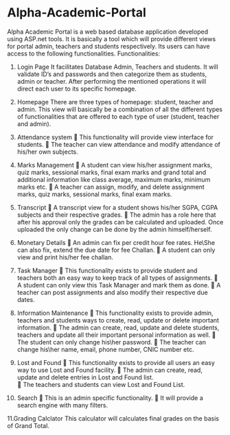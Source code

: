 # Alpha-Academic-Portal
Alpha Academic Portal is a web based database application developed using ASP.net tools. It is basically a tool which will provide different views for portal admin, teachers and students respectively. Its users can have access to the following functionalities.
Functionalities: 

1. Login Page
It facilitates Database Admin, Teachers and students.
It will validate ID’s and passwords and then categorize them as students, admin or teacher.
After performing the mentioned operations it will direct each user to its specific homepage. 

2. Homepage
There are three types of homepage: student, teacher and admin. 
This view will basically be a combination of all the different types of functionalities that are offered to each type of user (student, teacher and admin). 

3. Attendance system 
 This functionality will provide view interface for students.
 The teacher can view attendance and modify attendance of his/her own subjects.

4. Marks Management
 A student can view his/her assignment marks, quiz marks, sessional marks, final exam marks and grand total and additional information like class average, maximum marks, minimum marks etc. 
 A teacher can assign, modify, and delete assignment marks, quiz marks, sessional marks, final exam marks.

5. Transcript
 A transcript view for a student shows his/her SGPA, CGPA subjects and their respective grades. 
 The admin has a role here that after his approval only the grades can be calculated and uploaded. Once uploaded the only change can be done by the admin himself/herself.  

6. Monetary Details
 An admin can fix per credit hour fee rates. He\She can also fix, extend the due date for fee Challan. 
 A student can only view and print his/her fee challan.

7. Task Manager
 This functionality exists to provide student and teachers both an easy way to keep track of all types of assignments. 
 A student can only view this Task Manager and mark them as done. 
 A teacher can post assignments and also modify their respective due dates. 

8. Information Maintenance
 This functionality exists to provide admin, teachers and students ways to create, read, update or delete important information.
 The admin can create, read, update and delete students, teachers and update all their important personal information as well. 
 The student can only change his\her password. 
 The teacher can change his\her name, email, phone number, CNIC number etc. 

9. Lost and Found 
 This functionality exists to provide all users an easy way to use Lost and Found facility. 
 The admin can create, read, update and delete entries in Lost and Found list.  
 The teachers and students can view Lost and Found List. 

10. Search 
 This is an admin specific functionality. 
 It will provide a search engine with many filters.

11.Grading Calclator
This calculator will calculates final grades on the basis of Grand Total.
